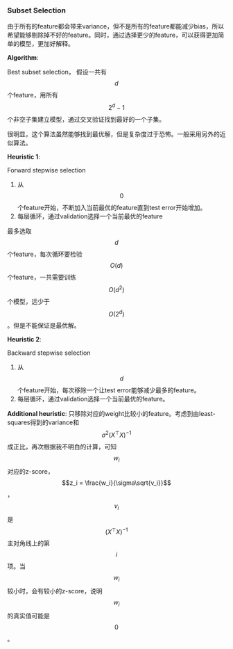 ### Subset Selection

由于所有的feature都会带来variance，但不是所有的feature都能减少bias，所以希望能够剔除掉不好的feature。同时，通过选择更少的feature，可以获得更加简单的模型，更加好解释。

**Algorithm**:

Best subset selection， 假设一共有$$d$$个feature，用所有$$2^d-1$$个非空子集建立模型，通过交叉验证找到最好的一个子集。

很明显，这个算法虽然能够找到最优解，但是复杂度过于恐怖。一般采用另外的近似算法。

**Heuristic 1**:

Forward stepwise selection

1. 从$$0$$个feature开始，不断加入当前最优的feature直到test error开始增加。
2. 每层循环，通过validation选择一个当前最优的feature

最多选取$$d$$个feature，每次循环要检验$$O(d)$$个feature，一共需要训练$$O(d^2)$$个模型，远少于$$O(2^d)$$。但是不能保证是最优解。

**Heuristic 2**:

Backward stepwise selection

1. 从$$d$$个feature开始，每次移除一个让test error能够减少最多的feature。
2. 每层循环，通过validation选择一个当前最优的feature。

**Additional heuristic**: 只移除对应的weight比较小的feature。考虑到由least-squares得到的variance和$$\sigma^2(X^{\top}X)^{-1}$$成正比，再次根据我不明白的计算，可知$$w_i$$对应的z-score，$$z_i = \frac{w_i}{\sigma\sqrt{v_i}}$$，$$v_i$$是$$(X^{\top}X)^{-1}$$主对角线上的第$$i$$项。当$$w_i$$较小时，会有较小的z-score，说明$$w_i$$的真实值可能是$$0$$。
